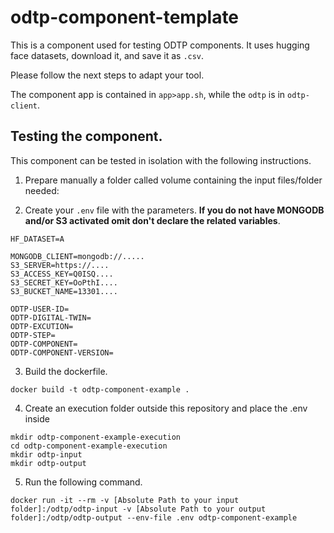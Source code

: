 # odtp-component-template
This is a component used for testing ODTP components. It uses hugging face datasets, download it, and save it as `.csv`.

Please follow the next steps to adapt your tool. 

The component app is contained in `app>app.sh`, while the `odtp` is in `odtp-client`. 

## Testing the component. 

This component can be tested in isolation with the following instructions.

1. Prepare manually a folder called volume containing the input files/folder needed:

2. Create your `.env` file with the parameters. **If you do not have MONGODB and/or S3 activated omit don't declare the related variables**.

```
HF_DATASET=A

MONGODB_CLIENT=mongodb://.....
S3_SERVER=https://....
S3_ACCESS_KEY=Q0ISQ....
S3_SECRET_KEY=OoPthI....
S3_BUCKET_NAME=13301....

ODTP-USER-ID=
ODTP-DIGITAL-TWIN=
ODTP-EXCUTION=
ODTP-STEP=
ODTP-COMPONENT=
ODTP-COMPONENT-VERSION=
```

3. Build the dockerfile.

```
docker build -t odtp-component-example .
```

4. Create an execution folder outside this repository and place the .env inside

```
mkdir odtp-component-example-execution
cd odtp-component-example-execution
mkdir odtp-input
mkdir odtp-output
```

5. Run the following command. 

```
docker run -it --rm -v [Absolute Path to your input folder]:/odtp/odtp-input -v [Absolute Path to your output folder]:/odtp/odtp-output --env-file .env odtp-component-example
```